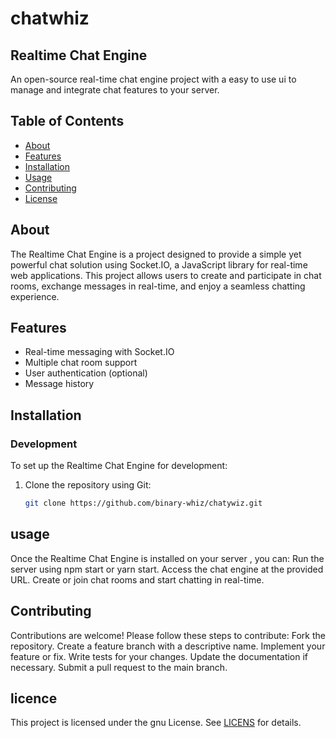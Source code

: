 # chatwhiz 

## Realtime Chat Engine
An open-source real-time chat engine project with a easy to use ui to manage and integrate chat features to your server.

## Table of Contents
- [About](#about)
- [Features](#features)
- [Installation](#installation)
- [Usage](#usage)
- [Contributing](#contributing)
- [License](#license)

## About
The Realtime Chat Engine is a project designed to provide a simple yet powerful chat solution using Socket.IO, a JavaScript library for real-time web applications. This project allows users to create and participate in chat rooms, exchange messages in real-time, and enjoy a seamless chatting experience.

## Features
- Real-time messaging with Socket.IO
- Multiple chat room support
- User authentication (optional)
- Message history

## Installation
### Development
To set up the Realtime Chat Engine for development:

1. Clone the repository using Git:
   ```bash
   git clone https://github.com/binary-whiz/chatywiz.git

## usage
Once the Realtime Chat Engine is installed on your server , you can:
Run the server using npm start or yarn start.
Access the chat engine at the provided URL.
Create or join chat rooms and start chatting in real-time.

## Contributing
Contributions are welcome! Please follow these steps to contribute:
Fork the repository.
Create a feature branch with a descriptive name.
Implement your feature or fix.
Write tests for your changes.
Update the documentation if necessary.
Submit a pull request to the main branch.

## licence
This project is licensed under the gnu License. See [LICENS](#LICENS) for details.

